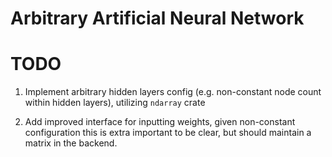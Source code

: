# Arbitrary Artificial Neural Network

# TODO

1. Implement arbitrary hidden layers config (e.g. non-constant node count within hidden layers), utilizing `ndarray` crate

2. Add improved interface for inputting weights, given non-constant configuration this is extra important to be clear, but should maintain a matrix in the backend.